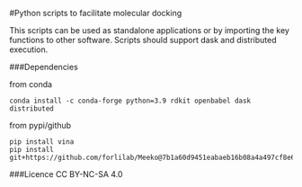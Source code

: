 #Python scripts to facilitate molecular docking

This scripts can be used as standalone applications or by importing the key functions to other software. Scripts should support dask and distributed execution.

###Dependencies

from conda
```
conda install -c conda-forge python=3.9 rdkit openbabel dask distributed
```

from pypi/github
```
pip install vina
pip install git+https://github.com/forlilab/Meeko@7b1a60d9451eabaeb16b08a4a497cf8e695acc63
```

###Licence
CC BY-NC-SA 4.0
